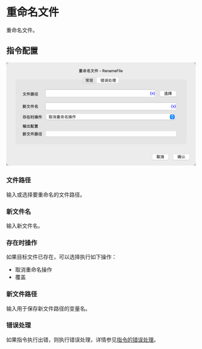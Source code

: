 # 重命名文件

重命名文件。

## 指令配置

![重命名文件常规配置对话框](rename_file_general_config.png)

### 文件路径

输入或选择要重命名的文件路径。

### 新文件名

输入新文件名。

### 存在时操作

如果目标文件已存在，可以选择执行如下操作：

* 取消重命名操作
* 覆盖

### 新文件路径

输入用于保存新文件路径的变量名。

### 错误处理

如果指令执行出错，则执行错误处理，详情参见[指令的错误处理](../../manual/error_handling.md)。
